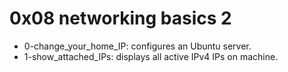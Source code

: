 # 0x08 networking basics 2
* 0-change_your_home_IP: configures an Ubuntu server.
* 1-show_attached_IPs: displays all active IPv4 IPs on machine.
